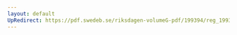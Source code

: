 ```yaml
---
layout: default
UpRedirect: https://pdf.swedeb.se/riksdagen-volumeG-pdf/199394/reg_199394/reg_199394_0405.pdf
---
```

